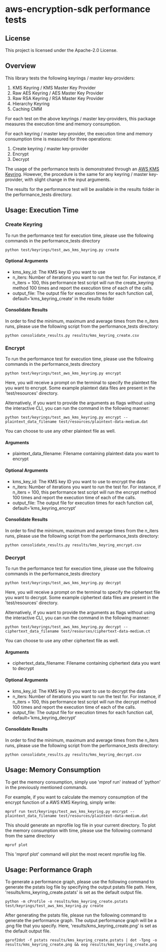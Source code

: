 # aws-encryption-sdk performance tests

## License

This project is licensed under the Apache-2.0 License.

## Overview

This library tests the following keyrings / master key-providers:

1. KMS Keyring / KMS Master Key Provider
2. Raw AES Keyring / AES Master Key Provider
3. Raw RSA Keyring / RSA Master Key Provider
4. Hierarchy Keyring
5. Caching CMM

For each test on the above keyrings / master key-providers, this package measures the execution time and memory consumption.

For each keyring / master key-provider, the execution time and memory consumption time is measured for three operations:
1. Create keyring / master key-provider
2. Encrypt
3. Decrypt

The usage of the performance tests is demonstrated through an [AWS KMS Keyring](https://docs.aws.amazon.com/encryption-sdk/latest/developer-guide/use-kms-keyring.html). However, the procedure is the same for any keyring / master key-provider, with slight change in the input arguments.

The results for the performance test will be available in the results folder in the performance_tests directory.

## Usage: Execution Time

### Create Keyring
To run the performance test for execution time, please use the following commands in the performance_tests directory
```
python test/keyrings/test_aws_kms_keyring.py create
```

#### Optional Arguments
* kms_key_id: The KMS key ID you want to use
* n_iters: Number of iterations you want to run the test for. For instance, if n_iters = 100, this performance test script will run the create_keyring method 100 times and report the execution time of each of the calls.
* output_file: The output file for execution times for each function call, default='kms_keyring_create' in the results folder

#### Consolidate Results

In order to find the minimum, maximum and average times from the n_iters runs, please use the following script from the performance_tests directory:
```
python consolidate_results.py results/kms_keyring_create.csv
```

### Encrypt
To run the performance test for execution time, please use the following commands in the performance_tests directory
```
python test/keyrings/test_aws_kms_keyring.py encrypt
```

Here, you will receive a prompt on the terminal to specify the plaintext file you want to encrypt. Some example plaintext data files are present in the 'test/resources' directory.

Alternatively, if you want to provide the arguments as flags without using the interactive CLI, you can run the command in the following manner:

```
python test/keyrings/test_aws_kms_keyring.py encrypt --plaintext_data_filename test/resources/plaintext-data-medium.dat
```

You can choose to use any other plaintext file as well.

#### Arguments
* plaintext_data_filename: Filename containing plaintext data you want to encrypt

#### Optional Arguments
* kms_key_id: The KMS key ID you want to use to encrypt the data
* n_iters: Number of iterations you want to run the test for. For instance, if n_iters = 100, this performance test script will run the encrypt method 100 times and report the execution time of each of the calls.
* output_file: The output file for execution times for each function call, default='kms_keyring_encrypt'

#### Consolidate Results

In order to find the minimum, maximum and average times from the n_iters runs, please use the following script from the performance_tests directory:
```
python consolidate_results.py results/kms_keyring_encrypt.csv
```

### Decrypt
To run the performance test for execution time, please use the following commands in the performance_tests directory
```
python test/keyrings/test_aws_kms_keyring.py decrypt
```

Here, you will receive a prompt on the terminal to specify the ciphertext file you want to decrypt. Some example ciphertext data files are present in the 'test/resources' directory.

Alternatively, if you want to provide the arguments as flags without using the interactive CLI, you can run the command in the following manner:

```
python test/keyrings/test_aws_kms_keyring.py decrypt --ciphertext_data_filename test/resources/ciphertext-data-medium.ct
```

You can choose to use any other ciphertext file as well.

#### Arguments
* ciphertext_data_filename: Filename containing ciphertext data you want to decrypt

#### Optional Arguments
* kms_key_id: The KMS key ID you want to use to decrypt the data
* n_iters: Number of iterations you want to run the test for. For instance, if n_iters = 100, this performance test script will run the decrypt method 100 times and report the execution time of each of the calls.
* output_file: The output file for execution times for each function call, default='kms_keyring_decrypt'

#### Consolidate Results

In order to find the minimum, maximum and average times from the n_iters runs, please use the following script from the performance_tests directory:
```
python consolidate_results.py results/kms_keyring_decrypt.csv
```

## Usage: Memory Consumption
To get the memory consumption, simply use 'mprof run' instead of 'python' in the previously mentioned commands.

For example, if you want to calculate the memory consumption of the encrypt function of a AWS KMS Keyring, simply write:
```
mprof run test/keyrings/test_aws_kms_keyring.py encrypt --plaintext_data_filename test/resources/plaintext-data-medium.dat
```

This should generate an mprofile log file in your current directory. To plot the memory consumption with time, please use the following command from the same directory
```
mprof plot
```

This 'mprof plot' command will plot the most recent mprofile log file.

## Usage: Performance Graph
To generate a performance graph, please use the following command to generate the pstats log file by specifying the output pstats file path. Here, 'results/kms_keyring_create.pstats' is set as the default output file.

```
python -m cProfile -o results/kms_keyring_create.pstats test/keyrings/test_aws_kms_keyring.py create
```

After generating the pstats file, please run the following command to generate the performance graph. The output performance graph will be a .png file that you specify. Here, 'results/kms_keyring_create.png' is set as the default output file.
```
gprof2dot -f pstats results/kms_keyring_create.pstats | dot -Tpng -o results/kms_keyring_create.png && eog results/kms_keyring_create.png 
```
